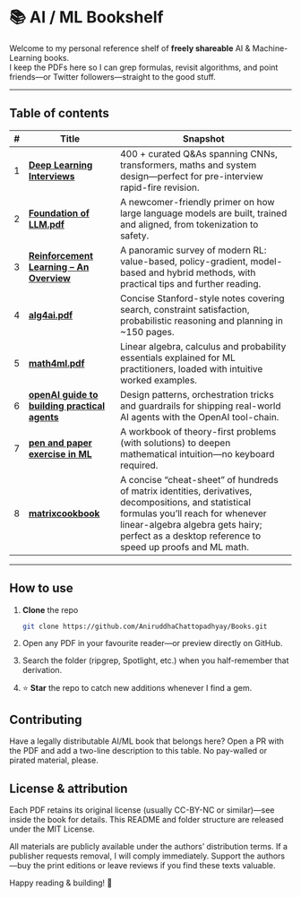 # 📚 AI / ML Bookshelf

Welcome to my personal reference shelf of **freely shareable** AI & Machine-Learning books.  
I keep the PDFs here so I can grep formulas, revisit algorithms, and point friends—or Twitter followers—straight to the good stuff.

---

## Table of contents

| # | Title | Snapshot |
|---|-------|----------|
| 1 | **[Deep Learning Interviews](./Deep%20learning%20Interviews.pdf)** | 400 + curated Q&As spanning CNNs, transformers, maths and system design—perfect for pre-interview rapid-fire revision. |
| 2 | **[Foundation of LLM.pdf](./Foundation%20of%20LLM.pdf)** | A newcomer-friendly primer on how large language models are built, trained and aligned, from tokenization to safety. |
| 3 | **[Reinforcement Learning – An Overview](./Reinforcement%20Learning-%20An%20Overview.pdf)** | A panoramic survey of modern RL: value-based, policy-gradient, model-based and hybrid methods, with practical tips and further reading. |
| 4 | **[alg4ai.pdf](./alg4ai.pdf)** | Concise Stanford-style notes covering search, constraint satisfaction, probabilistic reasoning and planning in ~150 pages. |
| 5 | **[math4ml.pdf](./math4ml.pdf)** | Linear algebra, calculus and probability essentials explained for ML practitioners, loaded with intuitive worked examples. |
| 6 | **[openAI guide to building practical agents](./openAI%20guide%20to%20building%20practical%20agents.pdf)** | Design patterns, orchestration tricks and guardrails for shipping real-world AI agents with the OpenAI tool-chain. |
| 7 | **[pen and paper exercise in ML](./pen%20and%20paper%20exercise%20in%20ML.pdf)** | A workbook of theory-first problems (with solutions) to deepen mathematical intuition—no keyboard required. |
| 8 | **[matrixcookbook](./matrixcookbook.pdf)** | A concise “cheat-sheet” of hundreds of matrix identities, derivatives, decompositions, and statistical formulas you’ll reach for whenever linear-algebra algebra gets hairy; perfect as a desktop reference to speed up proofs and ML math. |

---

## How to use

1. **Clone** the repo  
   ```bash
   git clone https://github.com/AniruddhaChattopadhyay/Books.git

2. Open any PDF in your favourite reader—or preview directly on GitHub.

3. Search the folder (ripgrep, Spotlight, etc.) when you half-remember that derivation.

4. ⭐ **Star** the repo to catch new additions whenever I find a gem.

## Contributing
Have a legally distributable AI/ML book that belongs here?
Open a PR with the PDF and add a two-line description to this table. No pay-walled or pirated material, please.

## License & attribution
Each PDF retains its original license (usually CC-BY-NC or similar)—see inside the book for details.
This README and folder structure are released under the MIT License.

All materials are publicly available under the authors’ distribution terms. If a publisher requests removal, I will comply immediately. Support the authors—buy the print editions or leave reviews if you find these texts valuable.

Happy reading & building! 🚀

